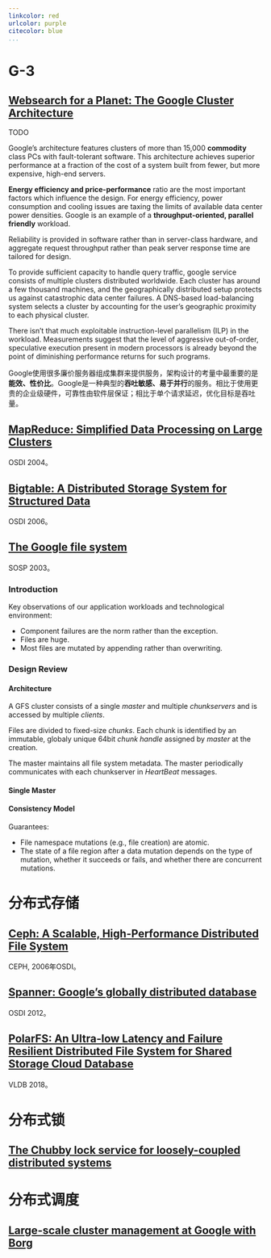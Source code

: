 ```yaml
---
linkcolor: red
urlcolor: purple
citecolor: blue
...
```


# G-3

## [Websearch for a Planet: The Google Cluster Architecture](http://www.eecs.harvard.edu/~dbrooks/cs246-fall2004/google.pdf)

TODO

Google’s architecture features clusters of more than 15,000 **commodity** class PCs with fault-tolerant software. This architecture achieves superior performance at a fraction of the cost of a system built from fewer, but more expensive, high-end servers.

**Energy efficiency and price-performance** ratio are the most important factors which influence the design.
For energy efficiency, power consumption and cooling issues are taxing the limits of available data center power densities. Google is an example of a **throughput-oriented, parallel friendly** workload.

Reliability is provided in software rather than in server-class hardware, and aggregate request throughput rather than peak server response time are tailored for design.

To provide sufficient capacity to handle query traffic, google service consists of multiple clusters distributed worldwide.
Each cluster has around a few thousand machines, and the geographically distributed setup protects us against catastrophic data center failures.
A DNS-based load-balancing system selects a cluster by accounting for the user’s geographic proximity to each physical cluster.

There isn’t that much exploitable instruction-level parallelism (ILP) in the workload.
Measurements suggest that the level of aggressive out-of-order, speculative execution present in modern processors is already beyond the point of diminishing performance returns for such programs.

Google使用很多廉价服务器组成集群来提供服务，架构设计的考量中最重要的是**能效、性价比**。Google是一种典型的**吞吐敏感、易于并行**的服务。相比于使用更贵的企业级硬件，可靠性由软件层保证；相比于单个请求延迟，优化目标是吞吐量。

## [MapReduce: Simplified Data Processing on Large Clusters](https://www.usenix.org/legacy/events/osdi04/tech/full_papers/dean/dean.pdf)

OSDI 2004。

## [Bigtable: A Distributed Storage System for Structured Data](http://static.usenix.org/event/osdi06/tech/chang/chang.pdf)

OSDI 2006。

## [The Google file system](https://static.googleusercontent.com/media/research.google.com/en//archive/gfs-sosp2003.pdf)

SOSP 2003。

### Introduction

Key observations of our application workloads and technological environment:

- Component failures are the norm rather than the exception.
- Files are huge.
- Most files are mutated by appending rather than overwriting.

### Design Review

#### Architecture

A GFS cluster consists of a single *master* and multiple *chunkservers* and is accessed by multiple *clients*.

Files are divided to fixed-size *chunks*. Each chunk is identified by an immutable, globaly unique 64bit *chunk handle* assigned by *master* at the creation.

The master maintains all file system metadata. The master periodically communicates with each chunkserver in *HeartBeat* messages.

#### Single Master

#### Consistency Model

Guarantees:

- File namespace mutations (e.g., file creation) are atomic.
- The state of a file region after a data mutation depends on the type of mutation, whether it succeeds or fails, and whether there are concurrent mutations.

# 分布式存储

## [Ceph: A Scalable, High-Performance Distributed File System](https://www.usenix.org/legacy/event/osdi06/tech/full_papers/weil/weil.pdf)

CEPH, 2006年OSDI。

## [Spanner: Google’s globally distributed database](https://dl.acm.org/ft_gateway.cfm?id=2491245&type=pdf)

OSDI 2012。

## [PolarFS: An Ultra-low Latency and Failure Resilient Distributed File System for Shared Storage Cloud Database](http://www.vldb.org/pvldb/vol11/p1849-cao.pdf)

VLDB 2018。

# 分布式锁

## [The Chubby lock service for loosely-coupled distributed systems](http://static.usenix.org/legacy/events/osdi06/tech/full_papers/burrows/burrows.pdf)

# 分布式调度

## [Large-scale cluster management at Google with Borg](https://dl.acm.org/ft_gateway.cfm?ftid=1563633&id=2741964)
